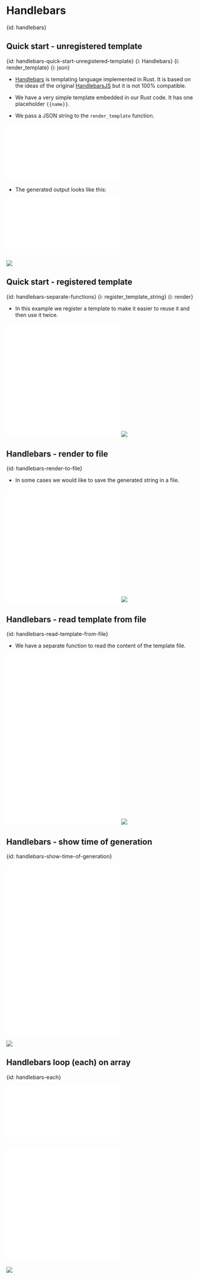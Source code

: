 # Handlebars
{id: handlebars}

## Quick start - unregistered template
{id: handlebars-quick-start-unregistered-template}
{i: Handlebars}
{i: render_template}
{i: json}

* [Handlebars](https://crates.io/crates/handlebars) is templating language implemented in Rust. It is based on the ideas of the original [HandlebarsJS](https://handlebarsjs.com/) but it is not 100% compatible.

* We have a very simple template embedded in our Rust code. It has one placeholder `{{name}}`.
* We pass a JSON string to the `render_template` function.

![](examples/handlebars-quick/src/main.rs)

* The generated output looks like this:

![](examples/handlebars-quick/out.html)

![](examples/handlebars-quick/Cargo.toml)

## Quick start - registered template
{id: handlebars-separate-functions}
{i: register_template_string}
{i: render}

* In this example we register a template to make it easier to reuse it and then use it twice.

![](examples/handlebars-separate-functions/src/main.rs)
![](examples/handlebars-separate-functions/out.html)
![](examples/handlebars-separate-functions/Cargo.toml)

##  Handlebars - render to file
{id: handlebars-render-to-file}

* In some cases we would like to save the generated string in a file.

![](examples/handlebars-render-to-file/src/main.rs)
![](examples/handlebars-render-to-file/hello.html)
![](examples/handlebars-render-to-file/Cargo.toml)

##  Handlebars - read template from file
{id: handlebars-read-template-from-file}

* We have a separate function to read the content of the template file.

![](examples/handlebars-template-file/template.html)
![](examples/handlebars-template-file/src/main.rs)
![](examples/handlebars-template-file/hello.html)
![](examples/handlebars-template-file/Cargo.toml)

## Handlebars - show time of generation
{id: handlebars-show-time-of-generation}

![](examples/handlebars-date/src/main.rs)
![](examples/handlebars-date/template.html)
![](examples/handlebars-date/hello.html)

![](examples/handlebars-date/Cargo.toml)

## Handlebars loop (each) on array
{id: handlebars-each}

![](examples/handlebars-loop/template.html)

![](examples/handlebars-loop/hello.html)
![](examples/handlebars-loop/src/main.rs)

![](examples/handlebars-loop/Cargo.toml)

